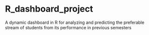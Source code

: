 # R_dashboard_project
A dynamic dashboard in R for analyzing and predicting the preferable stream of students from its performance in previous semesters
